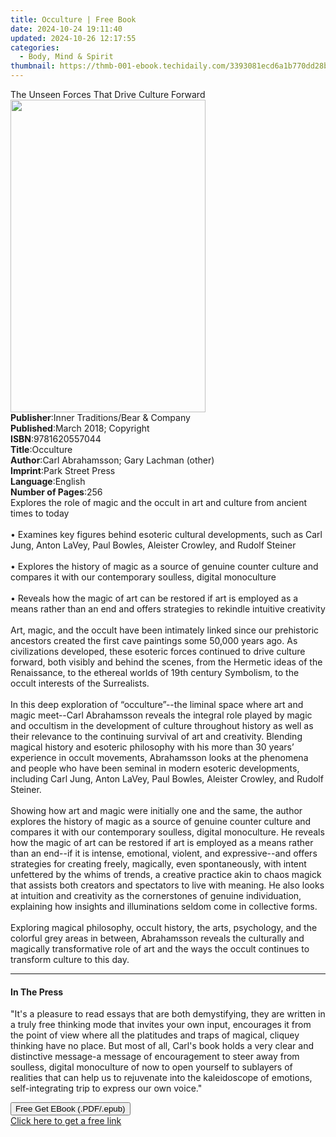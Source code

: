 ```yaml
---
title: Occulture | Free Book
date: 2024-10-24 19:11:40
updated: 2024-10-26 12:17:55
categories:
  - Body, Mind & Spirit
thumbnail: https://thmb-001-ebook.techidaily.com/3393081ecd6a1b770dd28b7533ecd441f7dc09525a6c8a4bd3d104821baba518.jpg
---
```

<main id="book-container">
  <div class="flex flex-col">
    <div class="book-brief flex-1 py-6 px-4 sm:p-6 md:py-10 md:px-8">
      <!-- brief-->
      <div class="book-brief-main">
        The Unseen Forces That Drive Culture Forward
      </div>
    </div>
    <div
      class="book-meta-info flex-1 grid gap-4 col-start-1 col-end-3 row-start-1 sm:mb-6 sm:grid-cols-4 lg:gap-6 lg:col-start-2 lg:row-end-6 lg:row-span-6 lg:mb-0"
    >
      <div
        class="book-meta-info-left place-content-center mt-4 p-4 text-sm leading-6 col-start-2 col-span-2 dark:text-slate-400"
      >
        <img
          class="w-full h-500 object-cover rounded-lg sm:h-255 sm:col-span-2 lg:col-span-full"
          src="https://img-001-ebook.techidaily.com/5e01c51756d59159bcc2e230d6f4d8e5b6128b799ff8344d472026983024562a.jpg"
          alt=""
          width="312"
          height="500"
        />
      </div>
      <div
        class="book-meta-info-right mt-2 col-start-1 row-start-2 col-span-3 self-center"
      >
        <!-- meta data  -->
        <div class="flex flex-col px-4 md:px-8">
          <div class="flex-1">
            <strong>Publisher</strong>:<span class="px-2"
              >Inner Traditions/Bear &amp; Company</span
            >
          </div>
          <div class="flex-1">
            <strong>Published</strong>:<span class="px-2"
              >March 2018; Copyright</span
            >
          </div>
          <div class="flex-1">
            <strong>ISBN</strong>:<span class="px-2">9781620557044</span>
          </div>
          <div class="flex-1">
            <strong>Title</strong>:<span class="px-2">Occulture</span>
          </div>
          <div class="flex-1">
            <strong>Author</strong>:<span class="px-2"
              >Carl Abrahamsson; Gary Lachman (other)</span
            >
          </div>
          <div class="flex-1">
            <strong>Imprint</strong>:<span class="px-2">Park Street Press</span>
          </div>
          <div class="flex-1">
            <strong>Language</strong>:<span class="px-2">English</span>
          </div>
          <div class="flex-1">
            <strong>Number of Pages</strong>:<span class="px-2">256</span>
          </div>
        </div>
      </div>
    </div>
    <div class="book-description flex-1 py-6 px-4 sm:p-6 md:py-10 md:px-8">
      <div class="book-description-main">
        <div accordion-content="" id="description">
          Explores the role of magic and the occult in art and culture from
          ancient times to today <br /><br />• Examines key figures behind
          esoteric cultural developments, such as Carl Jung, Anton LaVey, Paul
          Bowles, Aleister Crowley, and Rudolf Steiner <br /><br />• Explores
          the history of magic as a source of genuine counter culture and
          compares it with our contemporary soulless, digital monoculture
          <br /><br />• Reveals how the magic of art can be restored if art is
          employed as a means rather than an end and offers strategies to
          rekindle intuitive creativity <br /><br />Art, magic, and the occult
          have been intimately linked since our prehistoric ancestors created
          the first cave paintings some 50,000 years ago. As civilizations
          developed, these esoteric forces continued to drive culture forward,
          both visibly and behind the scenes, from the Hermetic ideas of the
          Renaissance, to the ethereal worlds of 19th century Symbolism, to the
          occult interests of the Surrealists. <br /><br />In this deep
          exploration of “occulture”--the liminal space where art and magic
          meet--Carl Abrahamsson reveals the integral role played by magic and
          occultism in the development of culture throughout history as well as
          their relevance to the continuing survival of art and creativity.
          Blending magical history and esoteric philosophy with his more than 30
          years’ experience in occult movements, Abrahamsson looks at the
          phenomena and people who have been seminal in modern esoteric
          developments, including Carl Jung, Anton LaVey, Paul Bowles, Aleister
          Crowley, and Rudolf Steiner. <br /><br />Showing how art and magic
          were initially one and the same, the author explores the history of
          magic as a source of genuine counter culture and compares it with our
          contemporary soulless, digital monoculture. He reveals how the magic
          of art can be restored if art is employed as a means rather than an
          end--if it is intense, emotional, violent, and expressive--and offers
          strategies for creating freely, magically, even spontaneously, with
          intent unfettered by the whims of trends, a creative practice akin to
          chaos magick that assists both creators and spectators to live with
          meaning. He also looks at intuition and creativity as the cornerstones
          of genuine individuation, explaining how insights and illuminations
          seldom come in collective forms. <br /><br />Exploring magical
          philosophy, occult history, the arts, psychology, and the colorful
          grey areas in between, Abrahamsson reveals the culturally and
          magically transformative role of art and the ways the occult continues
          to transform culture to this day.
        </div>
        <div class="accordion-fader"></div>
      </div>
    </div>
    <div class="book-excerpts flex-1 py-6 px-4 sm:p-6 md:py-10 md:px-8">
      <!-- excerpts-->
      <div class="book-excerpts-main">
        <hr />
        <h4 class="placeholder placeholder-heading">
          <span>In The Press</span>
        </h4>
        <p>
          "It's a pleasure to read essays that are both demystifying, they are
          written in a truly free thinking mode that invites your own input,
          encourages it from the point of view where all the platitudes and
          traps of magical, cliquey thinking have no place. But most of all,
          Carl's book holds a very clear and distinctive message-a message of
          encouragement to steer away from soulless, digital monoculture of now
          to open yourself to sublayers of realities that can help us to
          rejuvenate into the kaleidoscope of emotions, self-integrating trip to
          express our own voice."
        </p>
      </div>
    </div>
    <div
      class="book-about-author flex-1 py-6 px-4 sm:p-6 md:py-10 md:px-8"
    ></div>
    <div class="book-free-get flex-1 py-6 px-4 sm:p-6 md:py-10 md:px-8">
      <button
        id="btn-free-get"
        class="bg-blue-500 hover:bg-blue-700 text-white font-bold py-2 px-4 rounded"
      >
        Free Get EBook (.PDF/.epub)
      </button>
      <div id="countdown-display" class="px-2 text-lg mt-2"></div>
      <a
        id="free-link"
        class="hidden bg-blue-500 hover:bg-blue-700 text-white font-bold py-2 px-4 rounded"
        href="https://www.ebooks.com/en-us/book/95856051/occulture/carl-abrahamsson/"
        target="_blank"
        >Click here to get a free link</a
      >
    </div>
    <script>
      let countdownTime = 0;
      let countdownInterval = null;
      document
        .getElementById('btn-free-get')
        .addEventListener('click', startCountdown);
      function startCountdown() {
        countdownTime = new Date().getTime() + 60000 * 3;
        countdownInterval = setInterval(updateCountdown, 1000);
        document.getElementById('btn-free-get').disabled = true;
        document
          .getElementById('btn-free-get')
          .classList.add('bg-gray-500', 'cursor-not-allowed');
      }
      function updateCountdown() {
        let currentTime = new Date().getTime();
        let timeLeft = countdownTime - currentTime;
        let secondsLeft = Math.floor(timeLeft / 1000);
        document.getElementById('countdown-display').innerHTML =
          `Remaining time: ${secondsLeft} seconds.`;
        if (secondsLeft <= 0) {
          clearInterval(countdownInterval);
          document.getElementById('btn-free-get').classList.add('hidden');
          document.getElementById('free-link').classList.remove('hidden');
          document.getElementById('countdown-display').innerHTML = '';
        }
      }
    </script>
  </div>
</main>
